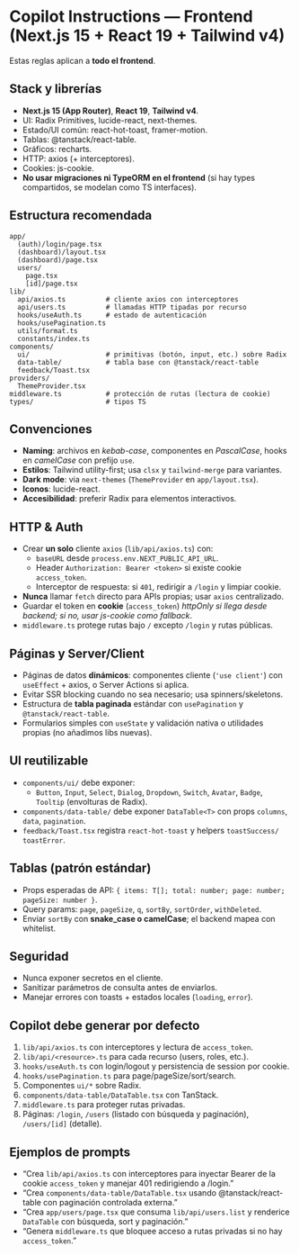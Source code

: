 # Copilot Instructions — Frontend (Next.js 15 + React 19 + Tailwind v4)

Estas reglas aplican a **todo el frontend**.

## Stack y librerías
- **Next.js 15 (App Router)**, **React 19**, **Tailwind v4**.
- UI: Radix Primitives, lucide-react, next-themes.
- Estado/UI común: react-hot-toast, framer-motion.
- Tablas: @tanstack/react-table.
- Gráficos: recharts.
- HTTP: axios (+ interceptores).
- Cookies: js-cookie.
- **No usar migraciones ni TypeORM en el frontend** (si hay types compartidos, se modelan como TS interfaces).

## Estructura recomendada
```
app/
  (auth)/login/page.tsx
  (dashboard)/layout.tsx
  (dashboard)/page.tsx
  users/
    page.tsx
    [id]/page.tsx
lib/
  api/axios.ts          # cliente axios con interceptores
  api/users.ts          # llamadas HTTP tipadas por recurso
  hooks/useAuth.ts      # estado de autenticación
  hooks/usePagination.ts
  utils/format.ts
  constants/index.ts
components/
  ui/                   # primitivas (botón, input, etc.) sobre Radix
  data-table/           # tabla base con @tanstack/react-table
  feedback/Toast.tsx
providers/
  ThemeProvider.tsx
middleware.ts           # protección de rutas (lectura de cookie)
types/                  # tipos TS
```

## Convenciones
- **Naming**: archivos en *kebab-case*, componentes en *PascalCase*, hooks en *camelCase* con prefijo `use`.
- **Estilos**: Tailwind utility-first; usa `clsx` y `tailwind-merge` para variantes.
- **Dark mode**: via `next-themes` (`ThemeProvider` en `app/layout.tsx`).
- **Iconos**: lucide-react.
- **Accesibilidad**: preferir Radix para elementos interactivos.

## HTTP & Auth
- Crear **un solo** cliente `axios` (`lib/api/axios.ts`) con:
  - `baseURL` desde `process.env.NEXT_PUBLIC_API_URL`.
  - Header `Authorization: Bearer <token>` si existe cookie `access_token`.
  - Interceptor de respuesta: si `401`, redirigir a `/login` y limpiar cookie.
- **Nunca** llamar `fetch` directo para APIs propias; usar `axios` centralizado.
- Guardar el token en **cookie** (`access_token`) *httpOnly si llega desde backend; si no, usar js-cookie como fallback*.
- `middleware.ts` protege rutas bajo `/` excepto `/login` y rutas públicas.

## Páginas y Server/Client
- Páginas de datos **dinámicos**: componentes cliente (`'use client'`) con `useEffect` + axios, o Server Actions si aplica.
- Evitar SSR blocking cuando no sea necesario; usa spinners/skeletons.
- Estructura de **tabla paginada** estándar con `usePagination` y `@tanstack/react-table`.
- Formularios simples con `useState` y validación nativa o utilidades propias (no añadimos libs nuevas).

## UI reutilizable
- `components/ui/` debe exponer:
  - `Button`, `Input`, `Select`, `Dialog`, `Dropdown`, `Switch`, `Avatar`, `Badge`, `Tooltip` (envolturas de Radix).
- `components/data-table/` debe exponer `DataTable<T>` con props `columns`, `data`, `pagination`.
- `feedback/Toast.tsx` registra `react-hot-toast` y helpers `toastSuccess/ toastError`.

## Tablas (patrón estándar)
- Props esperadas de API: `{ items: T[]; total: number; page: number; pageSize: number }`.
- Query params: `page`, `pageSize`, `q`, `sortBy`, `sortOrder`, `withDeleted`.
- Enviar `sortBy` con **snake_case o camelCase**; el backend mapea con whitelist.

## Seguridad
- Nunca exponer secretos en el cliente.
- Sanitizar parámetros de consulta antes de enviarlos.
- Manejar errores con toasts + estados locales (`loading`, `error`).

## Copilot debe generar por defecto
1. `lib/api/axios.ts` con interceptores y lectura de `access_token`.
2. `lib/api/<resource>.ts` para cada recurso (users, roles, etc.).
3. `hooks/useAuth.ts` con login/logout y persistencia de session por cookie.
4. `hooks/usePagination.ts` para page/pageSize/sort/search.
5. Componentes `ui/*` sobre Radix.
6. `components/data-table/DataTable.tsx` con TanStack.
7. `middleware.ts` para proteger rutas privadas.
8. Páginas: `/login`, `/users` (listado con búsqueda y paginación), `/users/[id]` (detalle).

## Ejemplos de prompts
- “Crea `lib/api/axios.ts` con interceptores para inyectar Bearer de la cookie `access_token` y manejar 401 redirigiendo a /login.”
- “Crea `components/data-table/DataTable.tsx` usando @tanstack/react-table con paginación controlada externa.”
- “Crea `app/users/page.tsx` que consuma `lib/api/users.list` y renderice `DataTable` con búsqueda, sort y paginación.”
- “Genera `middleware.ts` que bloquee acceso a rutas privadas si no hay `access_token`.”

